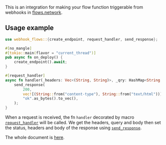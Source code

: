 This is an integration for making your flow function triggerable from webhooks in [flows.network](https://flows.network).

## Usage example
```rust
use webhook_flows::{create_endpoint, request_handler, send_response};

#[no_mangle]
#[tokio::main(flavor = "current_thread")]
pub async fn on_deploy() {
    create_endpoint().await;
}

#[request_handler]
async fn handler(_headers: Vec<(String, String)>, _qry: HashMap<String, Value>, _body: Vec<u8>) {
    send_response(
        200,
        vec![(String::from("content-type"), String::from("text/html"))],
        "ok".as_bytes().to_vec(),
    );
}
```

When a request is received, the fn `handler` decorated by macro [`request_handler`](https://docs.rs/webhook-flows/latest/webhook_flows/attr.request_handler.html) will be called. We get the headers, query and body then set the status, headers and body of the response using [`send_response`](https://docs.rs/webhook-flows/latest/webhook_flows/fn.send_response.html).

The whole document is [here](https://docs.rs/webhook-flows).
